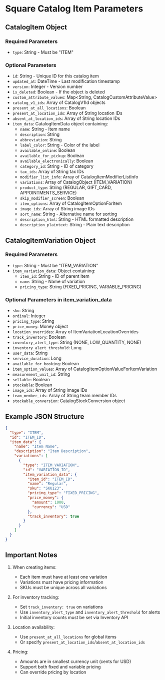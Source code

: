 # Square Catalog Item Parameters

## CatalogItem Object

### Required Parameters
- `type`: String - Must be "ITEM"

### Optional Parameters
- `id`: String - Unique ID for this catalog item
- `updated_at`: DateTime - Last modification timestamp
- `version`: Integer - Version number
- `is_deleted`: Boolean - If the object is deleted
- `custom_attribute_values`: Map<String, CatalogCustomAttributeValue>
- `catalog_v1_ids`: Array of CatalogV1Id objects
- `present_at_all_locations`: Boolean
- `present_at_location_ids`: Array of String location IDs
- `absent_at_location_ids`: Array of String location IDs
- `item_data`: CatalogItemData object containing:
  - `name`: String - Item name
  - `description`: String
  - `abbreviation`: String
  - `label_color`: String - Color of the label
  - `available_online`: Boolean
  - `available_for_pickup`: Boolean
  - `available_electronically`: Boolean
  - `category_id`: String - ID of category
  - `tax_ids`: Array of String tax IDs
  - `modifier_list_info`: Array of CatalogItemModifierListInfo
  - `variations`: Array of CatalogObject (ITEM_VARIATION)
  - `product_type`: String (REGULAR, GIFT_CARD, APPOINTMENTS_SERVICE)
  - `skip_modifier_screen`: Boolean
  - `item_options`: Array of CatalogItemOptionForItem
  - `image_ids`: Array of String image IDs
  - `sort_name`: String - Alternative name for sorting
  - `description_html`: String - HTML formatted description
  - `description_plaintext`: String - Plain text description

## CatalogItemVariation Object

### Required Parameters
- `type`: String - Must be "ITEM_VARIATION"
- `item_variation_data`: Object containing:
  - `item_id`: String - ID of parent item
  - `name`: String - Name of variation
  - `pricing_type`: String (FIXED_PRICING, VARIABLE_PRICING)

### Optional Parameters in item_variation_data
- `sku`: String
- `ordinal`: Integer
- `pricing_type`: String
- `price_money`: Money object
- `location_overrides`: Array of ItemVariationLocationOverrides
- `track_inventory`: Boolean
- `inventory_alert_type`: String (NONE, LOW_QUANTITY, NONE)
- `inventory_alert_threshold`: Long
- `user_data`: String
- `service_duration`: Long
- `available_for_booking`: Boolean
- `item_option_values`: Array of CatalogItemOptionValueForItemVariation
- `measurement_unit_id`: String
- `sellable`: Boolean
- `stockable`: Boolean
- `image_ids`: Array of String image IDs
- `team_member_ids`: Array of String team member IDs
- `stockable_conversion`: CatalogStockConversion object

## Example JSON Structure
```json
{
  "type": "ITEM",
  "id": "ITEM_ID",
  "item_data": {
    "name": "Item Name",
    "description": "Item Description",
    "variations": [
      {
        "type": "ITEM_VARIATION",
        "id": "VARIATION_ID",
        "item_variation_data": {
          "item_id": "ITEM_ID",
          "name": "Regular",
          "sku": "SKU123",
          "pricing_type": "FIXED_PRICING",
          "price_money": {
            "amount": 1000,
            "currency": "USD"
          },
          "track_inventory": true
        }
      }
    ]
  }
}
```

## Important Notes

1. When creating items:
   - Each item must have at least one variation
   - Variations must have pricing information
   - SKUs must be unique across all variations

2. For inventory tracking:
   - Set `track_inventory: true` on variations
   - Use `inventory_alert_type` and `inventory_alert_threshold` for alerts
   - Initial inventory counts must be set via Inventory API

3. Location availability:
   - Use `present_at_all_locations` for global items
   - Or specify `present_at_location_ids`/`absent_at_location_ids`

4. Pricing:
   - Amounts are in smallest currency unit (cents for USD)
   - Support both fixed and variable pricing
   - Can override pricing by location
